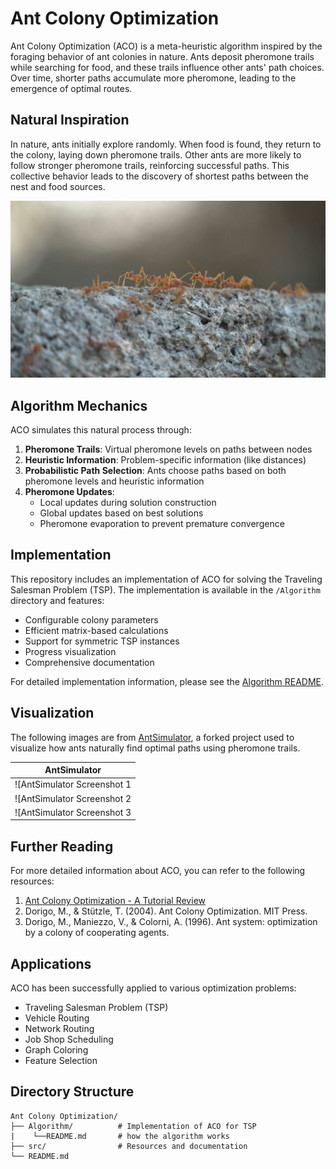# Ant Colony Optimization

Ant Colony Optimization (ACO) is a meta-heuristic algorithm inspired by the foraging behavior of ant colonies in nature. Ants deposit pheromone trails while searching for food, and these trails influence other ants' path choices. Over time, shorter paths accumulate more pheromone, leading to the emergence of optimal routes.

## Natural Inspiration

In nature, ants initially explore randomly. When food is found, they return to the colony, laying down pheromone trails. Other ants are more likely to follow stronger pheromone trails, reinforcing successful paths. This collective behavior leads to the discovery of shortest paths between the nest and food sources.

![Ants following pheromone trails|500](./src/ants.jpg)

## Algorithm Mechanics

ACO simulates this natural process through:

1. **Pheromone Trails**: Virtual pheromone levels on paths between nodes
2. **Heuristic Information**: Problem-specific information (like distances)
3. **Probabilistic Path Selection**: Ants choose paths based on both pheromone levels and heuristic information
4. **Pheromone Updates**: 
   - Local updates during solution construction
   - Global updates based on best solutions
   - Pheromone evaporation to prevent premature convergence

## Implementation

This repository includes an implementation of ACO for solving the Traveling Salesman Problem (TSP). The implementation is available in the `/Algorithm` directory and features:

- Configurable colony parameters
- Efficient matrix-based calculations
- Support for symmetric TSP instances
- Progress visualization
- Comprehensive documentation

For detailed implementation information, please see the [Algorithm README](./Algorithm/README.md).

## Visualization

The following images are from [AntSimulator](https://github.com/CS-Astronaut/AntSimulator), a forked project used to visualize how ants naturally find optimal paths using pheromone trails.

| AntSimulator |
|----------------------------|
| ![AntSimulator Screenshot 1|500](./CS-Astronaut.AntSimulator/AntSimScr1.png) |
| ![AntSimulator Screenshot 2|500](./CS-Astronaut.AntSimulator/AntSimScr2.png) |
| ![AntSimulator Screenshot 3|500](./CS-Astronaut.AntSimulator/AntSimScr3.png) |
## Further Reading

For more detailed information about ACO, you can refer to the following resources:

1. [Ant Colony Optimization - A Tutorial Review](./src/AntColonyOptimization-ATutorialReview.pdf)
2. Dorigo, M., & Stützle, T. (2004). Ant Colony Optimization. MIT Press.
3. Dorigo, M., Maniezzo, V., & Colorni, A. (1996). Ant system: optimization by a colony of cooperating agents.

## Applications

ACO has been successfully applied to various optimization problems:

- Traveling Salesman Problem (TSP)
- Vehicle Routing
- Network Routing
- Job Shop Scheduling
- Graph Coloring
- Feature Selection

## Directory Structure

```
Ant Colony Optimization/
├── Algorithm/          # Implementation of ACO for TSP
|    └──README.md       # how the algorithm works    
├── src/                # Resources and documentation
└── README.md          
```
